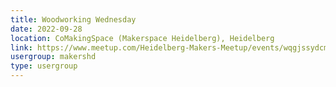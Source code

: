 ```yaml
---
title: Woodworking Wednesday
date: 2022-09-28
location: CoMakingSpace (Makerspace Heidelberg), Heidelberg
link: https://www.meetup.com/Heidelberg-Makers-Meetup/events/wqgjssydcmblc/
usergroup: makershd
type: usergroup
---
```

